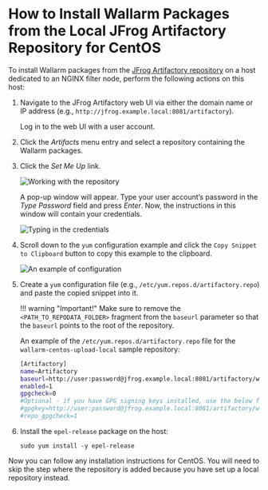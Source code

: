 [img-working-with-repo]:        ../../../../images/integration-guides/repo-mirroring/centos/common/working-with-repo.png
[img-repo-creds]:               ../../../../images/integration-guides/repo-mirroring/centos/common/repo-creds.png
[img-repo-code-snippet]:        ../../../../images/integration-guides/repo-mirroring/centos/common/repo-code-snippet.png

[doc-repo-mirroring]:           how-to-mirror-repo-artifactory.md
[doc-install-postanalytics]:    ../../../installation-postanalytics-en.md


#   How to Install Wallarm Packages from the Local JFrog Artifactory Repository for CentOS

To install Wallarm packages from the [JFrog Artifactory repository][doc-repo-mirroring] on a host dedicated to an NGINX filter node, perform the following actions on this host:
1.  Navigate to the JFrog Artifactory web UI via either the domain name or IP address (e.g., `http://jfrog.example.local:8081/artifactory`).

    Log in to the web UI with a user account.
    
2.  Click the *Artifacts* menu entry and select a repository containing the Wallarm packages.

3.  Click the *Set Me Up* link.

    ![Working with the repository][img-working-with-repo]
    
    A pop-up window will appear. Type your user account’s password in the *Type Password* field and press *Enter*. Now, the instructions in this window will contain your credentials.
    
    ![Typing in the credentials][img-repo-creds]

4.  Scroll down to the `yum` configuration example and click the `Copy Snippet to Clipboard` button to copy this example to the clipboard.

    ![An example of configuration][img-repo-code-snippet]
    
5.  Create a `yum` configuration file (e.g., `/etc/yum.repos.d/artifactory.repo`) and paste the copied snippet into it.

    !!! warning "Important!"
        Make sure to remove the `<PATH_TO_REPODATA_FOLDER>` fragment from the `baseurl` parameter so that the `baseurl` points to the root of the repository.
    
    An example of the `/etc/yum.repos.d/artifactory.repo` file for the `wallarm-centos-upload-local` sample repository:

    ```bash
    [Artifactory]
    name=Artifactory
    baseurl=http://user:password@jfrog.example.local:8081/artifactory/wallarm-centos-upload-local/
    enabled=1
    gpgcheck=0
    #Optional - if you have GPG signing keys installed, use the below flags to verify the repository metadata signature:
    #gpgkey=http://user:password@jfrog.example.local:8081/artifactory/wallarm-centos-upload-local/<PATH_TO_REPODATA_FOLDER>/repomd.xml.key
    #repo_gpgcheck=1
    ```
    
6.  Install the `epel-release` package on the host:
    
    ```
    sudo yum install -y epel-release
    ```

Now you can follow any installation instructions for CentOS. You will need to skip the step where the repository is added because you have set up a local repository instead.
